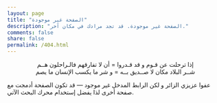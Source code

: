 ```yaml
---
layout: page
title: "الصفحة غير موجودة"
description: "الصفحة غير موجودة. قد تجد مرادك في مكان آخر."
comments: false
share: false
permalink: /404.html
---  
```


<center>
إذا ترحلت عن قـوم و قد قـدروا = أن لا تفارقهم فالـراحلون هــم<br>
شــر البلاد مكان لا صــديق بــه = و شر ما يكسب الإنسان ما يصم
</center>

عفوا عزيزي الزائر و لكن الرابط المدخل غير موجود — قد تكون الصفحة أدمجت مع صفحة أخرى لذا يفضل إستخدام محرك البحث الآتي.

<script type="text/javascript">
  var GOOG_FIXURL_LANG = 'ar';
  var GOOG_FIXURL_SITE = '{{ site.url }}'
</script>
<script type="text/javascript"
  src="//linkhelp.clients.google.com/tbproxy/lh/wm/fixurl.js">
</script>
